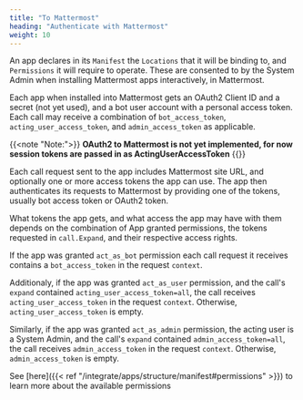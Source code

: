 ```yaml
---
title: "To Mattermost"
heading: "Authenticate with Mattermost"
weight: 10
---
```


An app declares in its `Manifest` the `Locations` that it will be binding to,
and `Permissions` it will require to operate. These are consented to by the
System Admin when installing Mattermost apps interactively, in
Mattermost.

Each app when installed into Mattermost gets an OAuth2 Client ID and a secret
(not yet used), and a bot user account with a personal access token. Each call
may receive a combination of `bot_access_token`, `acting_user_access_token`, and
`admin_access_token` as applicable.

{{<note "Note:">}}
**OAuth2 to Mattermost is not yet implemented, for now session tokens are
passed in as ActingUserAccessToken**
{{</note>}}

Each call request sent to the app includes Mattermost site URL, and optionally
one or more access tokens the app can use. The app then authenticates its
requests to Mattermost by providing one of the tokens, usually bot access token
or OAuth2 token.

What tokens the app gets, and what access the app may have with them depends on
the combination of App granted permissions, the tokens requested in
`call.Expand`, and their respective access rights.

If the app was granted `act_as_bot` permission each call request it receives
contains a `bot_access_token` in the request `context`.

Additionaly, if the app was granted `act_as_user` permission, and the call's
`expand` contained `acting_user_access_token=all`, the call receives
`acting_user_access_token` in the request `context`. Otherwise,
`acting_user_access_token` is empty.

Similarly, if the app was granted `act_as_admin` permission, the acting user is
a System Admin, and the call's `expand` contained
`admin_access_token=all`, the call receives `admin_access_token` in the request
`context`. Otherwise, `admin_access_token` is empty.

See [here]({{< ref "/integrate/apps/structure/manifest#permissions" >}}) to learn more about the available
permissions
